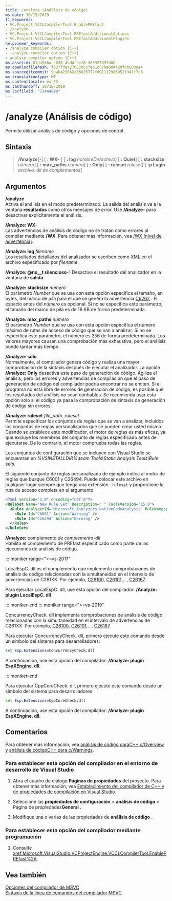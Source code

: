 ```yaml
---
title: /analyze (Análisis de código)
ms.date: 10/15/2019
f1_keywords:
- VC.Project.VCCLCompilerTool.EnablePREfast
- /analyze
- VC.Project.VCCLCompilerTool.PREfastAdditionalOptions
- VC.Project.VCCLCompilerTool.PREfastAdditionalPlugins
helpviewer_keywords:
- /analyze compiler option [C++]
- -analyze compiler option [C++]
- analyze compiler option [C++]
ms.assetid: 81da536a-e030-4bd4-be18-383927597d08
ms.openlocfilehash: f537fdea2703805c7ab1c57ba0d4429f6b683ae4
ms.sourcegitcommit: 9aab425662a66825772f091112986952f341f7c8
ms.translationtype: MT
ms.contentlocale: es-ES
ms.lasthandoff: 10/16/2019
ms.locfileid: "72444890"
---
```

# <a name="analyze-code-analysis"></a>/analyze (Análisis de código)

Permite utilizar análisis de código y opciones de control.

## <a name="syntax"></a>Sintaxis

> **/Analyze**[-] [ **: WX-** ] [ **: log** *nombreDeArchivo*] [ **: Quiet**] [ **: stacksize** *número*] [ **: max_paths** *número*] [ **: Only**] [ **: ruleset** *ruleset*] [ **:p Lugin**  *archivo. dll de complementos*]

## <a name="arguments"></a>Argumentos

**/analyze**\
Activa el análisis en el modo predeterminado. La salida del análisis va a la ventana **resultados** como otros mensajes de error. Use **/Analyze-** para desactivar explícitamente el análisis.

**/Analyze: WX-** \
Las advertencias de análisis de código no se tratan como errores al compilar mediante **/WX**. Para obtener más información, vea [/WX (nivel de advertencia)](compiler-option-warning-level.md).

**/Analyze: log** *filename*\
Los resultados detallados del analizador se escriben como XML en el archivo especificado por *filename*.

**/Analyze: @no__t silencioso**-1
Desactiva el resultado del analizador en la ventana de **salida** .

**/Analyze: stacksize** *número*\
El parámetro *Number* que se usa con esta opción especifica el tamaño, en bytes, del marco de pila para el que se genera la advertencia [C6262](/visualstudio/code-quality/c6262) . El espacio antes del *número* es opcional. Si no se especifica este parámetro, el tamaño del marco de pila es de 16 KB de forma predeterminada.

**/Analyze: max_paths** *número*\
El parámetro *Number* que se usa con esta opción especifica el número máximo de rutas de acceso de código que se van a analizar. Si no se especifica este parámetro, el número es 256 de forma predeterminada. Los valores mayores causan una comprobación más exhaustiva, pero el análisis puede tardar más tiempo.

**/Analyze: solo**\
Normalmente, el compilador genera código y realiza una mayor comprobación de la sintaxis después de ejecutar el analizador. La opción **/Analyze: Only** desactiva este paso de generación de código. Agiliza el análisis, pero los errores y advertencias de compilación que el paso de generación de código del compilador podría encontrar no se emiten. Si el programa no está libre de errores de generación de código, es posible que los resultados del análisis no sean confiables. Se recomienda usar esta opción solo si el código ya pasa la comprobación de sintaxis de generación de código sin errores.

**/Analyze: ruleset** *file_path. ruleset*\
Permite especificar los conjuntos de reglas que se van a analizar, incluidos los conjuntos de reglas personalizados que se pueden crear usted mismo. Cuando se establece este modificador, el motor de reglas es más eficaz, ya que excluye los miembros del conjunto de reglas especificado antes de ejecutarse. De lo contrario, el motor comprueba todas las reglas.

Los conjuntos de configuración que se incluyen con Visual Studio se encuentran en *%VSINSTALLDIR%\team Tools\Static Analysis Tools\Rule sets.*

El siguiente conjunto de reglas personalizado de ejemplo indica al motor de reglas que busque C6001 y C26494. Puede colocar este archivo en cualquier lugar siempre que tenga una extensión `.ruleset` y proporcione la ruta de acceso completa en el argumento.

```xml
<?xml version="1.0" encoding="utf-8"?>
<RuleSet Name="New Rule Set" Description=" " ToolsVersion="15.0">
  <Rules AnalyzerId="Microsoft.Analyzers.NativeCodeAnalysis" RuleNamespace="Microsoft.Rules.Native">
    <Rule Id="C6001" Action="Warning" />
    <Rule Id="C26494" Action="Warning" />
  </Rules>
</RuleSet>
```

**/Analyze:** complemento *de complemento-dll*\
Habilita el complemento de PREfast especificado como parte de las ejecuciones de análisis de código.

::: moniker range="<=vs-2017"

LocalEspC. dll es el complemento que implementa comprobaciones de análisis de código relacionadas con la simultaneidad en el intervalo de advertencias de C261XX. Por ejemplo, [C26100](/visualstudio/code-quality/c26100), [C26101](/visualstudio/code-quality/c26101),..., [C26167](/visualstudio/code-quality/c26167).

Para ejecutar LocalEspC. dll, use esta opción del compilador: **/Analyze: plugin LocalEspC. dll**

::: moniker-end
::: moniker range=">=vs-2019"

ConcurrencyCheck. dll implementa comprobaciones de análisis de código relacionadas con la simultaneidad en el intervalo de advertencias de C261XX. Por ejemplo, [C26100](/visualstudio/code-quality/c26100), [C26101](/visualstudio/code-quality/c26101),..., [C26167](/visualstudio/code-quality/c26167).

Para ejecutar ConcurrencyCheck. dll, primero ejecute este comando desde un símbolo del sistema para desarrolladores:

```cmd
set Esp.Extensions=ConcurrencyCheck.dll
```

A continuación, use esta opción del compilador: **/Analyze: plugin EspXEngine. dll**.

::: moniker-end

Para ejecutar CppCoreCheck. dll, primero ejecute este comando desde un símbolo del sistema para desarrolladores:

```cmd
set Esp.Extensions=CppCoreCheck.dll
```

A continuación, use esta opción del compilador: **/Analyze: plugin EspXEngine. dll**.

## <a name="remarks"></a>Comentarios

Para obtener más información, vea [análisis de código paraC++ c/Overview](/visualstudio/code-quality/code-analysis-for-c-cpp-overview) y [análisis de códigoC++ para c/Warnings](/visualstudio/code-quality/code-analysis-for-c-cpp-warnings).

### <a name="to-set-this-compiler-option-in-the-visual-studio-development-environment"></a>Para establecer esta opción del compilador en el entorno de desarrollo de Visual Studio

1. Abra el cuadro de diálogo **Páginas de propiedades** del proyecto. Para obtener más información, vea [Establecimiento del compilador de C++ y de propiedades de compilación en Visual Studio](../working-with-project-properties.md).

1. Seleccione las **propiedades de configuración** > **análisis de código** >  Página de propiedades**General** .

1. Modifique una o varias de las propiedades de **análisis de código** .

### <a name="to-set-this-compiler-option-programmatically"></a>Para establecer esta opción del compilador mediante programación

1. Consulte <xref:Microsoft.VisualStudio.VCProjectEngine.VCCLCompilerTool.EnablePREfast%2A>.

## <a name="see-also"></a>Vea también

[Opciones del compilador de MSVC](compiler-options.md)\
[Sintaxis de la línea de comandos del compilador MSVC](compiler-command-line-syntax.md)
